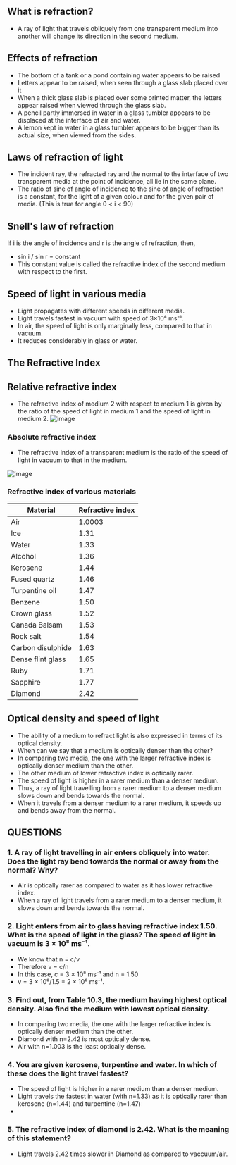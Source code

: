 ## What is refraction?
* A ray of light that travels obliquely from one transparent medium into another will change its direction in the second medium.

## Effects of refraction
* The bottom of a tank or a pond containing water appears to be raised
* Letters appear to be raised, when seen through a glass slab placed over it
* When a thick glass slab is placed over some printed matter, the letters appear raised when viewed through the glass slab. 
* A pencil partly immersed in water in a glass tumbler appears to be displaced at the interface of air and water.  
* A lemon kept in water in a glass tumbler appears to be bigger than its actual size, when viewed from the sides.

## Laws of refraction of light
* The incident ray, the refracted ray and the normal to the interface of two transparent media at the point of incidence, all lie in the same plane.
* The ratio of sine of angle of incidence to the sine of angle of refraction is a constant, for the light of a given colour and for the given pair of media.  (This is true for angle 0 < i < 90)

## Snell's law of refraction
If i is the angle of incidence and r is the angle of refraction, then, 
* sin i / sin r = constant 
* This constant value is called the refractive index of the second medium with respect to the first.

## Speed of light in various media
* Light propagates with different speeds in different media. 
* Light travels fastest in vacuum with speed of 3×10⁸ ms⁻¹.
* In air, the speed of light is only marginally less, compared to that in vacuum. 
* It reduces considerably in glass or water. 

## The Refractive Index
## Relative refractive index
* The refractive index of medium 2 with respect to medium 1 is given by the ratio of the speed of light in medium 1 and the speed of light in medium 2.
![image](https://user-images.githubusercontent.com/20998959/148640736-8ad33bca-14a0-4e28-a449-399d1bb093e5.png)


### Absolute refractive index
* The refractive index of a transparent medium is the ratio of the speed of light in vacuum to that in the medium.

![image](https://user-images.githubusercontent.com/20998959/148640489-0e55f38c-1846-4383-bbb1-81f63b3aa107.png)

### Refractive index of various materials
|Material | Refractive index|
|-|-|
|Air |1.0003 
|Ice |1.31
|Water |1.33 
|Alcohol |1.36
|Kerosene |1.44 
|Fused quartz |1.46
|Turpentine oil |1.47
|Benzene |1.50
|Crown glass |1.52
|Canada Balsam |1.53
|Rock salt |1.54
|Carbon disulphide |1.63
|Dense flint glass |1.65
|Ruby |1.71
|Sapphire |1.77
|Diamond |2.42

## Optical density and speed of light
* The ability of a medium to refract light is also expressed in terms of its optical density.
* When can we say that a medium is optically denser than the other? 
* In comparing two media, the one with the larger refractive index is optically denser medium than the other. 
* The other medium of lower refractive index is optically rarer.
* The speed of light is higher in a rarer medium than a denser medium. 
* Thus, a ray of light travelling from a rarer medium to a denser medium slows down and bends towards the normal. 
* When it travels from a denser medium to a rarer medium, it speeds up and bends away from the normal.


## QUESTIONS
### 1. A ray of light travelling in air enters obliquely into water. Does the light ray bend towards the normal or away from the normal? Why?
* Air is optically rarer as compared to water as it has lower refractive index.
* When a ray of light travels from a rarer medium to a denser medium, it slows down and bends towards the normal. 

### 2. Light enters from air to glass having refractive index 1.50. What is the speed of light in the glass? The speed of light in vacuum is 3 × 10⁸ ms⁻¹.
* We know that n = c/v
* Therefore v = c/n
* In this case, c = 3 × 10⁸ ms⁻¹ and n = 1.50
* v = 3 × 10⁸/1.5 = 2 × 10⁸ ms⁻¹.

### 3. Find out, from Table 10.3, the medium having highest optical density. Also find the medium with lowest optical density.
* In comparing two media, the one with the larger refractive index is optically denser medium than the other. 
* Diamond with n=2.42 is most optically dense.
* Air with n=1.003 is the least optically dense.


### 4. You are given kerosene, turpentine and water. In which of these does the light travel fastest? 
* The speed of light is higher in a rarer medium than a denser medium.
* Light travels the fastest in water (with n=1.33) as it is optically rarer than kerosene (n=1.44) and turpentine (n=1.47)
* 
### 5. The refractive index of diamond is 2.42. What is the meaning of this statement?
* Light travels 2.42 times slower in Diamond as compared to vaccuum/air.


